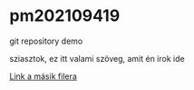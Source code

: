 # pm202109419
git repository demo

sziasztok, ez itt valami szöveg, amit én írok ide

[Link a másik filera](masik_file.md)
